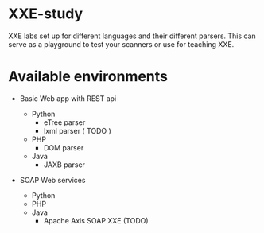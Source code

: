 # XXE-study

XXE labs set up for different languages and their different parsers.
This can serve as a playground to test your scanners or use for teaching XXE.

# Available environments
- Basic Web app with REST api
	- Python
		- eTree parser
		- lxml parser ( TODO )
	- PHP
		- DOM parser
	- Java
		- JAXB parser
		
- SOAP Web services
	- Python
	- PHP
	- Java
		- Apache Axis SOAP XXE (TODO)

